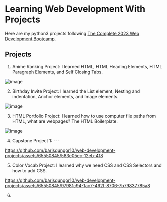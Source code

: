# Learning Web Development With Projects
Here are my python3 projects following [The Complete 2023 Web Development Bootcamp](https://www.udemy.com/course/the-complete-web-development-bootcamp/).

## Projects

1. Anime Ranking Project: I learned HTML, HTML Heading Elements, HTML Paragraph Elements, and Self Closing Tabs.

![image](https://github.com/barisgungor10/web-development-projects/assets/65550845/678808cc-e692-46e2-ad47-288d504a4d00)

2. Birthday Invite Project: I learned the List element, Nesting and indentation, Anchor elements, and Image elements.

![image](https://github.com/barisgungor10/web-development-projects/assets/65550845/b2d6bcc8-ef3a-4369-ab72-dd1b4b889d9f)

3. HTML Portfolio Project: I learned how to use computer file paths from HTML, what are webpages? The HTML Boilerplate.

![image](https://github.com/barisgungor10/web-development-projects/assets/65550845/4026c6b6-1ae2-45a4-83ff-4f3fedabf227)

4. Capstone Project 1: ---

https://github.com/barisgungor10/web-development-projects/assets/65550845/583e05ec-12eb-418

5. Color Vocab Project: I learned why we need CSS and CSS Selectors and how to add CSS.

https://github.com/barisgungor10/web-development-projects/assets/65550845/97981c94-1ac7-462f-8706-7b79837785a8

6. 
